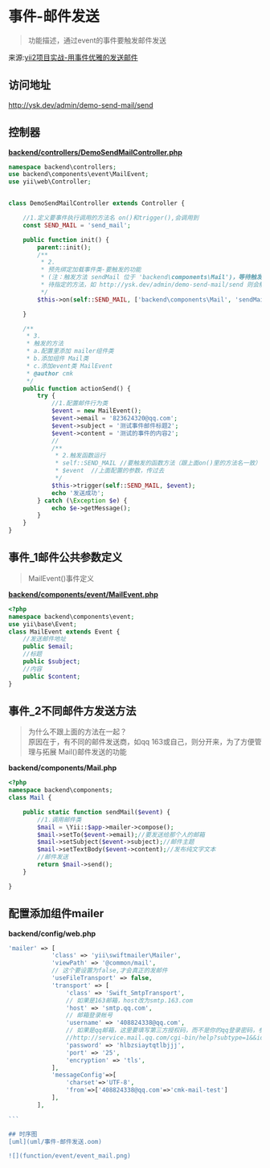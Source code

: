 # 事件-邮件发送
>功能描述，通过event的事件要触发邮件发送  

来源:[yii2项目实战-用事件优雅的发送邮件](http://www.manks.top/document/yii2-event-email-example.html)   


## 访问地址
http://ysk.dev/admin/demo-send-mail/send  

## 控制器
**[backend/controllers/DemoSendMailController.php](https://github.com/408824338/test-yii2/blob/master/backend/controllers/DemoSendMailController.php)** 

```php
namespace backend\controllers;
use backend\components\event\MailEvent;
use yii\web\Controller;


class DemoSendMailController extends Controller {

	//1.定义要事件执行调用的方法名 on()和trigger(),会调用到  
    const SEND_MAIL = 'send_mail';

    public function init() {
        parent::init();
        /**
         * 2.
         * 预先绑定加载事件类-要触发的功能
         * (注：触发方法 sendMail 位于 'backend\components\Mail')，等待触发
         * 待指定的方法，如 http://ysk.dev/admin/demo-send-mail/send 则会触发
         */
        $this->on(self::SEND_MAIL, ['backend\components\Mail', 'sendMail']);

    }

    /**
     * 3.
     * 触发的方法
     * a.配置里添加 mailer组件类
     * b.添加组件 Mail类
     * c.添加event类 MailEvent
     * @author cmk
     */
    public function actionSend() {
        try {
            //1.配置邮件行为类
            $event = new MailEvent();
            $event->email = '823624320@qq.com';
            $event->subject = '测试事件邮件标题2';
            $event->content = '测试的事件的内容2';
            //
            /**
             * 2.触发函数运行
             * self::SEND_MAIL //要触发的函数方法（跟上面on()里的方法名一致）
             * $event  //上面配置的参数，传过去
             */
            $this->trigger(self::SEND_MAIL, $event);
            echo '发送成功';
        } catch (\Exception $e) {
            echo $e->getMessage();
        }
    }
}
```


## 事件_1邮件公共参数定义
>MailEvent()事件定义  

**[backend/components/event/MailEvent.php](https://github.com/408824338/test-yii2/blob/master/backend/components/event/MailEvent.php)**  

```php
<?php
namespace backend\components\event;
use yii\base\Event;
class MailEvent extends Event {
    //发送邮件地址
    public $email;
	//标题 
    public $subject;
    //内容    
	public $content;
}
```

## 事件_2不同邮件方发送方法
>为什么不跟上面的方法在一起？  
>原因在于，有不同的邮件发送商，如qq 163或自己，则分开来，为了方便管理与拓展
Mail()邮件发送的功能  

**backend/components/Mail.php**  

```php
<?php
namespace backend\components;
class Mail {

    public static function sendMail($event) {
        //1.调用邮件类
        $mail = \Yii::$app->mailer->compose();
        $mail->setTo($event->email);//要发送给那个人的邮箱
        $mail->setSubject($event->subject);//邮件主题
        $mail->setTextBody($event->content);//发布纯文字文本
        //邮件发送
        return $mail->send();
    }

}
```

## 配置添加组件mailer
**backend/config/web.php**

````php
'mailer' => [
            'class' => 'yii\swiftmailer\Mailer',
            'viewPath' => '@common/mail',
            // 这个要设置为false,才会真正的发邮件
            'useFileTransport' => false,
            'transport' => [
                'class' => 'Swift_SmtpTransport',
                // 如果是163邮箱，host改为smtp.163.com
                'host' => 'smtp.qq.com',
                // 邮箱登录帐号
                'username' => '408824338@qq.com',
                // 如果是qq邮箱，这里要填写第三方授权码，而不是你的qq登录密码，参考qq邮箱的帮助文档
                //http://service.mail.qq.com/cgi-bin/help?subtype=1&&id=28&&no=1001256
                'password' => 'hlbzsiaytqtlbjjj',
                'port' => '25',
                'encryption' => 'tls',
            ],
            'messageConfig'=>[
                'charset'=>'UTF-8',
                'from'=>['408824338@qq.com'=>'cmk-mail-test']
            ],
        ],

```

## 时序图
[uml](uml/事件-邮件发送.oom)

![](function/event/event_mail.png)